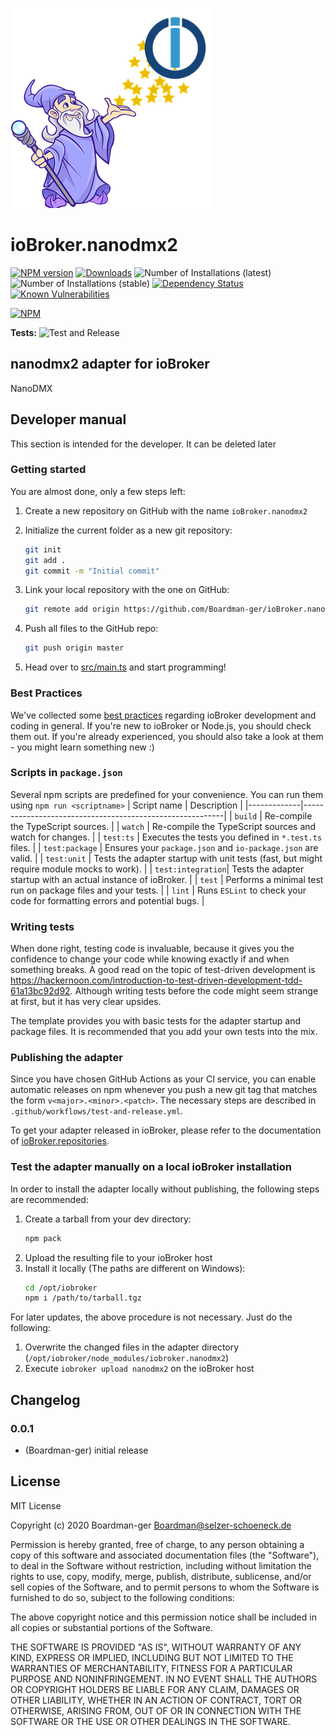 ![Logo](admin/nanodmx2.png)
# ioBroker.nanodmx2

[![NPM version](http://img.shields.io/npm/v/iobroker.nanodmx2.svg)](https://www.npmjs.com/package/iobroker.nanodmx2)
[![Downloads](https://img.shields.io/npm/dm/iobroker.nanodmx2.svg)](https://www.npmjs.com/package/iobroker.nanodmx2)
![Number of Installations (latest)](http://iobroker.live/badges/nanodmx2-installed.svg)
![Number of Installations (stable)](http://iobroker.live/badges/nanodmx2-stable.svg)
[![Dependency Status](https://img.shields.io/david/Boardman-ger/iobroker.nanodmx2.svg)](https://david-dm.org/Boardman-ger/iobroker.nanodmx2)
[![Known Vulnerabilities](https://snyk.io/test/github/Boardman-ger/ioBroker.nanodmx2/badge.svg)](https://snyk.io/test/github/Boardman-ger/ioBroker.nanodmx2)

[![NPM](https://nodei.co/npm/iobroker.nanodmx2.png?downloads=true)](https://nodei.co/npm/iobroker.nanodmx2/)

**Tests:** ![Test and Release](https://github.com/Boardman-ger/ioBroker.nanodmx2/workflows/Test%20and%20Release/badge.svg)

## nanodmx2 adapter for ioBroker

NanoDMX

## Developer manual
This section is intended for the developer. It can be deleted later

### Getting started

You are almost done, only a few steps left:
1. Create a new repository on GitHub with the name `ioBroker.nanodmx2`
1. Initialize the current folder as a new git repository:  
	```bash
	git init
	git add .
	git commit -m "Initial commit"
	```
1. Link your local repository with the one on GitHub:  
	```bash
	git remote add origin https://github.com/Boardman-ger/ioBroker.nanodmx2
	```

1. Push all files to the GitHub repo:  
	```bash
	git push origin master
	```

1. Head over to [src/main.ts](src/main.ts) and start programming!

### Best Practices
We've collected some [best practices](https://github.com/ioBroker/ioBroker.repositories#development-and-coding-best-practices) regarding ioBroker development and coding in general. If you're new to ioBroker or Node.js, you should
check them out. If you're already experienced, you should also take a look at them - you might learn something new :)

### Scripts in `package.json`
Several npm scripts are predefined for your convenience. You can run them using `npm run <scriptname>`
| Script name | Description                                              |
|-------------|----------------------------------------------------------|
| `build`    | Re-compile the TypeScript sources.                       |
| `watch`     | Re-compile the TypeScript sources and watch for changes. |
| `test:ts`   | Executes the tests you defined in `*.test.ts` files.     |
| `test:package`    | Ensures your `package.json` and `io-package.json` are valid. |
| `test:unit`       | Tests the adapter startup with unit tests (fast, but might require module mocks to work). |
| `test:integration`| Tests the adapter startup with an actual instance of ioBroker. |
| `test` | Performs a minimal test run on package files and your tests. |
| `lint` | Runs `ESLint` to check your code for formatting errors and potential bugs. |

### Writing tests
When done right, testing code is invaluable, because it gives you the 
confidence to change your code while knowing exactly if and when 
something breaks. A good read on the topic of test-driven development 
is https://hackernoon.com/introduction-to-test-driven-development-tdd-61a13bc92d92. 
Although writing tests before the code might seem strange at first, but it has very 
clear upsides.

The template provides you with basic tests for the adapter startup and package files.
It is recommended that you add your own tests into the mix.

### Publishing the adapter
Since you have chosen GitHub Actions as your CI service, you can 
enable automatic releases on npm whenever you push a new git tag that matches the form 
`v<major>.<minor>.<patch>`. The necessary steps are described in `.github/workflows/test-and-release.yml`.

To get your adapter released in ioBroker, please refer to the documentation 
of [ioBroker.repositories](https://github.com/ioBroker/ioBroker.repositories#requirements-for-adapter-to-get-added-to-the-latest-repository).

### Test the adapter manually on a local ioBroker installation
In order to install the adapter locally without publishing, the following steps are recommended:
1. Create a tarball from your dev directory:  
	```bash
	npm pack
	```
1. Upload the resulting file to your ioBroker host
1. Install it locally (The paths are different on Windows):
	```bash
	cd /opt/iobroker
	npm i /path/to/tarball.tgz
	```

For later updates, the above procedure is not necessary. Just do the following:
1. Overwrite the changed files in the adapter directory (`/opt/iobroker/node_modules/iobroker.nanodmx2`)
1. Execute `iobroker upload nanodmx2` on the ioBroker host

## Changelog

### 0.0.1
* (Boardman-ger) initial release

## License
MIT License

Copyright (c) 2020 Boardman-ger <Boardman@selzer-schoeneck.de>

Permission is hereby granted, free of charge, to any person obtaining a copy
of this software and associated documentation files (the "Software"), to deal
in the Software without restriction, including without limitation the rights
to use, copy, modify, merge, publish, distribute, sublicense, and/or sell
copies of the Software, and to permit persons to whom the Software is
furnished to do so, subject to the following conditions:

The above copyright notice and this permission notice shall be included in all
copies or substantial portions of the Software.

THE SOFTWARE IS PROVIDED "AS IS", WITHOUT WARRANTY OF ANY KIND, EXPRESS OR
IMPLIED, INCLUDING BUT NOT LIMITED TO THE WARRANTIES OF MERCHANTABILITY,
FITNESS FOR A PARTICULAR PURPOSE AND NONINFRINGEMENT. IN NO EVENT SHALL THE
AUTHORS OR COPYRIGHT HOLDERS BE LIABLE FOR ANY CLAIM, DAMAGES OR OTHER
LIABILITY, WHETHER IN AN ACTION OF CONTRACT, TORT OR OTHERWISE, ARISING FROM,
OUT OF OR IN CONNECTION WITH THE SOFTWARE OR THE USE OR OTHER DEALINGS IN THE
SOFTWARE.